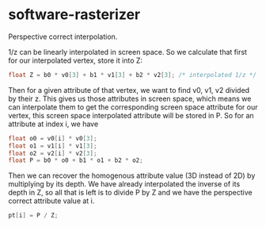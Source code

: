 # software-rasterizer

Perspective correct interpolation.

1/z can be linearly interpolated in screen space.  So we calculate that first for our interpolated vertex, store it into Z:
```c
float Z = b0 * v0[3] + b1 * v1[3] + b2 * v2[3]; /* interpolated 1/z */
```

Then for a given attribute of that vertex, we want to find v0, v1, v2 divided by their z.  This gives us those attributes in screen space, which means we can interpolate them to get the corresponding screen space attribute for our vertex, this screen space interpolated attribute will be stored in P.  So for an attribute at index i, we have
```c
float o0 = v0[i] * v0[3];
float o1 = v1[i] * v1[3];
float o2 = v2[i] * v2[3];
float P = b0 * o0 + b1 * o1 + b2 * o2;
```
Then we can recover the homogenous attribute value (3D instead of 2D) by multiplying by its depth.  We have already interpolated the inverse of its depth in Z, so all that is left is to divide P by Z and we have the perspective correct attribute value at i.
```c
pt[i] = P / Z;
```